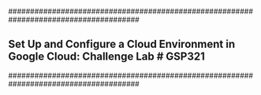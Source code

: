 ######################################################################################
## Set Up and Configure a Cloud Environment in Google Cloud: Challenge Lab # GSP321 ##
######################################################################################
